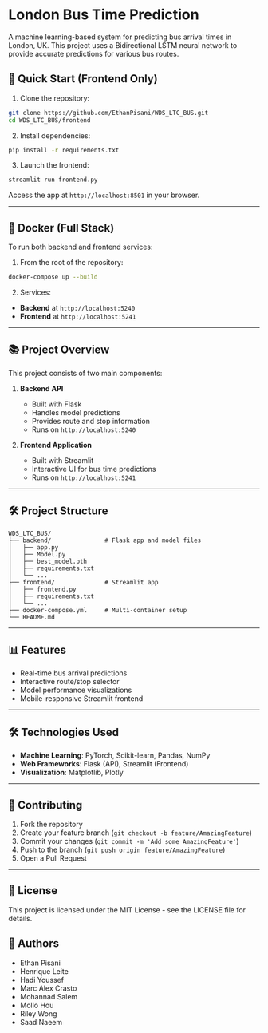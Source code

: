 
# London Bus Time Prediction

A machine learning-based system for predicting bus arrival times in London, UK. This project uses a Bidirectional LSTM neural network to provide accurate predictions for various bus routes.

## 🚀 Quick Start (Frontend Only)

1. Clone the repository:

```bash
git clone https://github.com/EthanPisani/WDS_LTC_BUS.git
cd WDS_LTC_BUS/frontend
````

2. Install dependencies:

```bash
pip install -r requirements.txt
```

3. Launch the frontend:

```bash
streamlit run frontend.py
```

Access the app at `http://localhost:8501` in your browser.

---

## 🐳 Docker (Full Stack)

To run both backend and frontend services:

1. From the root of the repository:

```bash
docker-compose up --build
```

2. Services:

* **Backend** at `http://localhost:5240`
* **Frontend** at `http://localhost:5241`

---

## 📚 Project Overview

This project consists of two main components:

1. **Backend API**

   * Built with Flask
   * Handles model predictions
   * Provides route and stop information
   * Runs on `http://localhost:5240`

2. **Frontend Application**

   * Built with Streamlit
   * Interactive UI for bus time predictions
   * Runs on `http://localhost:5241`

---

## 🛠️ Project Structure

```
WDS_LTC_BUS/
├── backend/               # Flask app and model files
│   ├── app.py
│   ├── Model.py
│   ├── best_model.pth
│   ├── requirements.txt
│   └── ...
├── frontend/              # Streamlit app
│   ├── frontend.py
│   ├── requirements.txt
│   └── ...
├── docker-compose.yml     # Multi-container setup
└── README.md
```

---

## 📊 Features

* Real-time bus arrival predictions
* Interactive route/stop selector
* Model performance visualizations
* Mobile-responsive Streamlit frontend

---

## 🛠️ Technologies Used

* **Machine Learning**: PyTorch, Scikit-learn, Pandas, NumPy
* **Web Frameworks**: Flask (API), Streamlit (Frontend)
* **Visualization**: Matplotlib, Plotly

---

## 🤝 Contributing

1. Fork the repository
2. Create your feature branch (`git checkout -b feature/AmazingFeature`)
3. Commit your changes (`git commit -m 'Add some AmazingFeature'`)
4. Push to the branch (`git push origin feature/AmazingFeature`)
5. Open a Pull Request

---

## 📝 License

This project is licensed under the MIT License - see the LICENSE file for details.

## 👥 Authors

* Ethan Pisani
* Henrique Leite
* Hadi Youssef
* Marc Alex Crasto
* Mohannad Salem
* Mollo Hou
* Riley Wong
* Saad Naeem

```